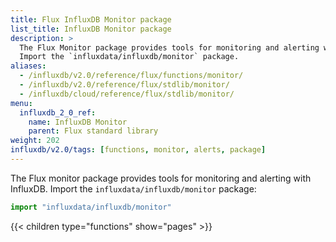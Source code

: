 ```yaml
---
title: Flux InfluxDB Monitor package
list_title: InfluxDB Monitor package
description: >
  The Flux Monitor package provides tools for monitoring and alerting with InfluxDB.
  Import the `influxdata/influxdb/monitor` package.
aliases:
  - /influxdb/v2.0/reference/flux/functions/monitor/
  - /influxdb/v2.0/reference/flux/stdlib/monitor/
  - /influxdb/cloud/reference/flux/stdlib/monitor/
menu:
  influxdb_2_0_ref:
    name: InfluxDB Monitor
    parent: Flux standard library
weight: 202
influxdb/v2.0/tags: [functions, monitor, alerts, package]
---
```


The Flux monitor package provides tools for monitoring and alerting with InfluxDB.
Import the `influxdata/influxdb/monitor` package:

```js
import "influxdata/influxdb/monitor"
```

{{< children type="functions" show="pages" >}}
